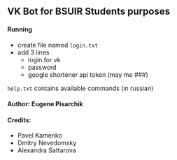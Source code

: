 ## VK Bot for BSUIR Students purposes

#### Running

* create file named ```login.txt```
* add 3 lines
    * login for vk
    * password
    * google shortener api token (may me ###)

```help.txt``` contains available commands (in russian)

#### Author: Eugene Pisarchik

#### Credits:

- Pavel Kamenko
- Dmitry Nevedomsky
- Alexandra Sattarova
